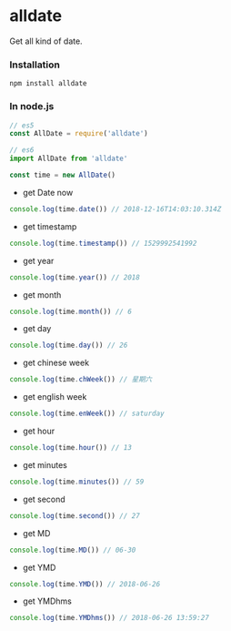 # alldate
Get all kind of date.

### Installation

```
npm install alldate
```

### In node.js
```javascript
// es5
const AllDate = require('alldate')

// es6
import AllDate from 'alldate'

const time = new AllDate()
```

* get Date now
```javascript
console.log(time.date()) // 2018-12-16T14:03:10.314Z
```

* get timestamp
```javascript
console.log(time.timestamp()) // 1529992541992
```

* get year
```javascript
console.log(time.year()) // 2018
```

* get month
```javascript
console.log(time.month()) // 6
```

* get day
```javascript
console.log(time.day()) // 26
```

* get chinese week
```javascript
console.log(time.chWeek()) // 星期六
```

* get english week
```javascript
console.log(time.enWeek()) // saturday
```

* get hour
```javascript
console.log(time.hour()) // 13
```

* get minutes
```javascript
console.log(time.minutes()) // 59
```

* get second
```javascript
console.log(time.second()) // 27
```

* get MD
```javascript
console.log(time.MD()) // 06-30
```

* get YMD
```javascript
console.log(time.YMD()) // 2018-06-26
```

* get YMDhms
```javascript
console.log(time.YMDhms()) // 2018-06-26 13:59:27
```